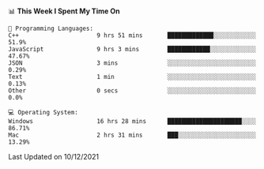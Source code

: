 
<!--START_SECTION:waka-->
📊 **This Week I Spent My Time On** 

```text
💬 Programming Languages: 
C++                      9 hrs 51 mins       █████████████░░░░░░░░░░░░   51.9% 
JavaScript               9 hrs 3 mins        ████████████░░░░░░░░░░░░░   47.67% 
JSON                     3 mins              ░░░░░░░░░░░░░░░░░░░░░░░░░   0.29% 
Text                     1 min               ░░░░░░░░░░░░░░░░░░░░░░░░░   0.13% 
Other                    0 secs              ░░░░░░░░░░░░░░░░░░░░░░░░░   0.0%

💻 Operating System: 
Windows                  16 hrs 28 mins      █████████████████████░░░░   86.71% 
Mac                      2 hrs 31 mins       ███░░░░░░░░░░░░░░░░░░░░░░   13.29%

```


 Last Updated on 10/12/2021
<!--END_SECTION:waka-->
